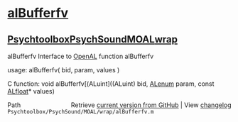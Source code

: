 # [alBufferfv](alBufferfv)
## [Psychtoolbox](Psychtoolbox)[PsychSound](PsychSound)[MOAL](MOAL)[wrap](wrap)

alBufferfv  Interface to [OpenAL](OpenAL) function alBufferfv  
  
usage:  alBufferfv( bid, param, values )  
  
C function:  void alBufferfv[(ALuint]((ALuint) bid, [ALenum](ALenum) param, const [ALfloat](ALfloat)\* values)  




<div class="code_header" style="text-align:right;">
  <span style="float:left;">Path&nbsp;&nbsp;</span> <span class="counter">Retrieve <a href=
  "https://raw.github.com/Psychtoolbox-3/Psychtoolbox-3/beta/Psychtoolbox/PsychSound/MOAL/wrap/alBufferfv.m">current version from GitHub</a> | View <a href=
  "https://github.com/Psychtoolbox-3/Psychtoolbox-3/commits/beta/Psychtoolbox/PsychSound/MOAL/wrap/alBufferfv.m">changelog</a></span>
</div>
<div class="code">
  <code>Psychtoolbox/PsychSound/MOAL/wrap/alBufferfv.m</code>
</div>

